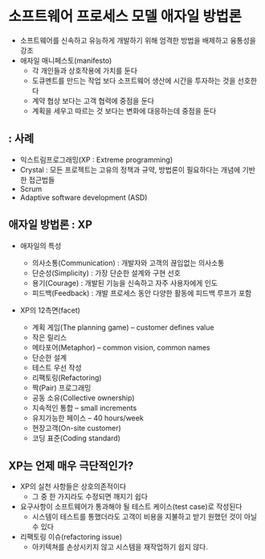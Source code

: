 # 소프트웨어 프로세스 모델 애자일 방법론

* 소프트웨어를 신속하고 유능하게 개발하기 위해 엄격한 방법을 배제하고 융통성을 강조
* 애자일 매니페스토(manifesto)
  * 각 개인들과 상호작용에 가치를 둔다
  * 도큐멘트를 만드는 작업 보다 소프트웨어 생산에 시간을 투자하는 것을 선호한다
  * 계약 협상 보다는 고객 협력에 중점을 둔다
  * 계획을 세우고 따르는 것 보다는 변화에 대응하는데 중점을 둔다



## : 사례

* 익스트림프로그래밍(XP : Extreme programming)
* Crystal : 모든 프로젝트는 고유의 정책과 규약, 방법론이 필요하다는 개념에 기반한 접근법들
* Scrum
* Adaptive software development (ASD)



## 애자일 방법론 : XP

* 애자일의 특성
  * 의사소통(Communication) : 개발자와 고객의 끊임없는 의사소통
  * 단순성(Simplicity) : 가장 단순한 설계와 구현 선호
  * 용기(Courage) : 개발된 기능을 신속하고 자주 사용자에게 인도
  * 피드백(Feedback) : 개발 프로세스 동안 다양한 활동에 피드백 루프가 포함



* XP의 12측면(facet)
  * 계획 게임(The planning  game) – customer defines value
  * 작은 릴리스
  * 메타포어(Metaphor) – common vision, common  names
  * 단순한 설계
  * 테스트 우선 작성
  * 리팩토링(Refactoring)
  * 짝(Pair) 프로그래밍
  * 공동 소유(Collective  ownership)
  * 지속적인 통합 – small increments
  * 유지가능한 페이스 – 40 hours/week
  * 현장고객(On-site customer)
  * 코딩 표준(Coding standard)



## XP는 언제 매우 극단적인가?

* XP의 실천 사항들은 상호의존적이다
  - 그 중 한 가지라도 수정되면 깨지기 쉽다
* 요구사항이 소프트웨어가 통과해야 될 테스트 케이스(test case)로 작성된다
  - 시스템이 테스트를 통했더라도 고객이 비용을 지불하고 받기 원했던 것이 아닐 수 있다
* 리팩토링 이슈(refactoring issue)
  - 아키텍쳐를 손상시키지 않고 시스템을 재작업하기 쉽지 않다.